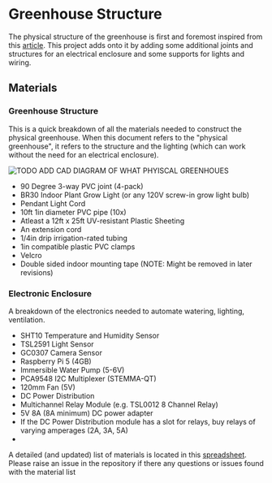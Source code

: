 # Greenhouse Structure

The physical structure of the greenhouse is first and foremost inspired from this [article](https://frostygarden.com/topics/building-a-diy-small-seedling-greenhouse-with-pvc/). This project adds onto it by adding some additional joints and structures for an electrical enclosure and some supports for lights and wiring.

## Materials

### Greenhouse Structure

This is a quick breakdown of all the materials needed to construct the physical greenhouse. When this document refers to the "physical greenhouse", it refers to the structure and the lighting (which can work without the need for an electrical enclosure).

![TODO ADD CAD DIAGRAM OF WHAT PHYISCAL GREENHOUES]()

* 90 Degree 3-way PVC joint (4-pack)
* BR30 Indoor Plant Grow Light (or any 120V screw-in grow light bulb)
* Pendant Light Cord
* 10ft 1in diameter PVC pipe (10x)
* Atleast a 12ft x 25ft UV-resistant Plastic Sheeting
* An extension cord
* 1/4in drip irrigation-rated tubing
* 1in compatible plastic PVC clamps
* Velcro
* Double sided indoor mounting tape (NOTE: Might be removed in later revisions)

### Electronic Enclosure

A breakdown of the electronics needed to automate watering, lighting, ventilation.

* SHT10 Temperature and Humidity Sensor
* TSL2591 Light Sensor
* GC0307 Camera Sensor
* Raspberry Pi 5 (4GB)
* Immersible Water Pump (5-6V)
* PCA9548 I2C Multiplexer (STEMMA-QT)
* 120mm Fan (5V)
* DC Power Distribution
* Multichannel Relay Module (e.g. TSL0012 8 Channel Relay)
* 5V 8A (8A minimum) DC power adapter
* If the DC Power Distribution module has a slot for relays, buy relays of varying amperages (2A, 3A, 5A)
* 


A detailed (and updated) list of materials is located in this [spreadsheet](https://docs.google.com/spreadsheets/d/1D5Wrt_z-Hwpw6NW9q0wttRs7WzhNt-r7_dHowY1t_wE/edit?usp=sharing). Please raise an issue in the repository if there any questions or issues found with the material list